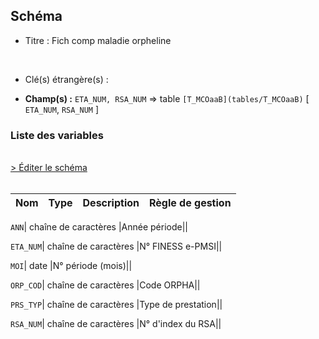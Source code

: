 ## Schéma


- Titre : Fich comp maladie orpheline
<br />



- Clé(s) étrangère(s) : <br />

- **Champ(s) :** `ETA_NUM, RSA_NUM`
  => table `[T_MCOaaB](tables/T_MCOaaB)` [ `ETA_NUM`, `RSA_NUM` ]<br />

 
### Liste des variables
<br />
<div>
    <a href="https://gitlab.com/healthdatahub/applications-du-hdh/schema-snds/-/tree/master/schemas/PMSI MCO/T_MCOaaORP.json"
       target="_blank" rel="noopener noreferrer">> Éditer le schéma</a>
</div>
<br />

Nom | Type | Description | Règle de gestion
-|-|-|-



`ANN`| chaîne de caractères |Année période||

`ETA_NUM`| chaîne de caractères |N° FINESS e-PMSI||

`MOI`| date |N° période (mois)||

`ORP_COD`| chaîne de caractères |Code ORPHA||

`PRS_TYP`| chaîne de caractères |Type de prestation||

`RSA_NUM`| chaîne de caractères |N° d'index du RSA||
